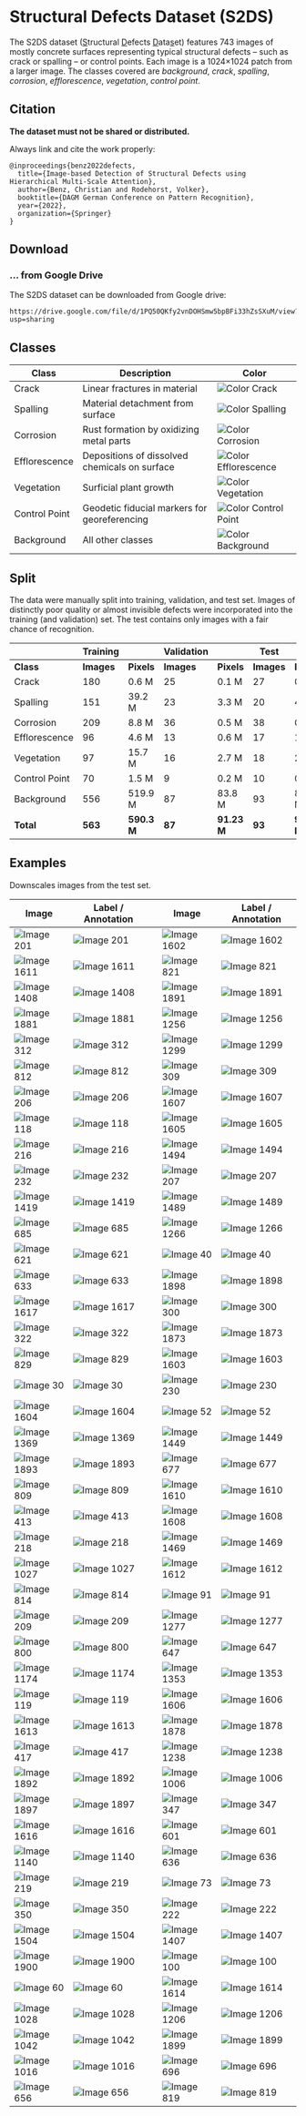 # Structural Defects Dataset (S2DS)

The S2DS dataset (<u>S</u>tructural <u>D</u>efects <u>D</u>ata<u>s</u>et) features 743 images of mostly concrete surfaces representing typical structural defects – such as crack or spalling – or control points. Each image is a 1024×1024 patch from a larger image. The classes covered are *background*, *crack*, *spalling*, *corrosion*, *efflorescence*, *vegetation*, *control point*.

## Citation
**The dataset must not be shared or distributed.**

Always link and cite the work properly:

```
@inproceedings{benz2022defects,
  title={Image-based Detection of Structural Defects using Hierarchical Multi-Scale Attention},
  author={Benz, Christian and Rodehorst, Volker},
  booktitle={DAGM German Conference on Pattern Recognition},
  year={2022},
  organization={Springer}
}
```


 

## Download
### ... from Google Drive
The S2DS dataset can be downloaded from Google drive:
```
https://drive.google.com/file/d/1PQ50QKfy2vnDOHSmw5bpBFi33hZsSXuM/view?usp=sharing
``` 

<!--- ### ... using Git *(only test set)*
The S2DS **test set** was pushed to github using Git LFS (*large file storage*, https://git-lfs.github.com/). 
It can be obtained running the usual:
```
git clone git@github.com:uncle-ben-z/s2ds.git
```
-->

## Classes
| Class         | Description                                  | Color                                            |
|---------------|----------------------------------------------|--------------------------------------------------|
| Crack         | Linear fractures in material                 | ![Color Crack](colors/crack.png)                 | 
| Spalling      | Material detachment from surface             | ![Color Spalling](colors/spalling.png)           |
| Corrosion     | Rust formation by oxidizing metal parts      | ![Color Corrosion](colors/corrosion.png)         |
| Efflorescence | Depositions of dissolved chemicals on surface | ![Color Efflorescence](colors/efflorescence.png) |
| Vegetation    | Surficial plant growth                       | ![Color Vegetation](colors/vegetation.png)       |
| Control Point | Geodetic fiducial markers for georeferencing | ![Color Control Point](colors/control_point.png) |
| Background    | All other classes                            | ![Color Background](colors/background.png)       |


## Split
The data were manually split into training, validation, and test set. Images of distinctly poor quality or almost invisible defects were incorporated into the training (and validation) set. The test contains only images with a fair chance of recognition.  

|               | Training |  | Validation |  | Test   |        |
|---------------|----------|---|------------|---|--------|--------|
| **Class**     | **Images**   | **Pixels** | **Images**     | **Pixels** | **Images** | **Pixels** |
 | Crack         | 180 | 0.6 M | 25 | 0.1 M | 27 | 0.1 M  |
 | Spalling      | 151 | 39.2 M | 23 | 3.3 M | 20 | 4.2 M |
 | Corrosion     | 209 | 8.8 M | 36 | 0.5 M | 38 | 0.9 M |
 | Efflorescence | 96 | 4.6 M | 13 | 0.6 M | 17 | 1.5 M |
 | Vegetation    | 97 | 15.7 M | 16 | 2.7 M | 18 | 2.9 M | 
 | Control Point | 70 | 1.5 M | 9 | 0.2 M | 10 | 0.2 M |
| Background    | 556 | 519.9 M | 87 | 83.8 M | 93 | 87.7 M |
 | **Total**         | **563** | **590.3 M** | **87** | **91.23 M** | **93** | **97.52 M**| 


## Examples
Downscales images from the test set. 

| Image                                | Label / Annotation              |    | Image                                | Label / Annotation                     |
|--------------------------------------|---------------------------------|----|--------------------------------------|----------------------------------------|
 | ![Image 201](thumbnails/201.jpg) 	   | ![Image 201](thumbnails/201_lab.jpg) |    | ![Image 1602](thumbnails/1602.jpg) 	 | ![Image 1602](thumbnails/1602_lab.jpg) | 
 | ![Image 1611](thumbnails/1611.jpg) 	 | ![Image 1611](thumbnails/1611_lab.jpg) |    | ![Image 821](thumbnails/821.jpg) 	   | ![Image 821](thumbnails/821_lab.jpg)   | 
 | ![Image 1408](thumbnails/1408.jpg) 	 | ![Image 1408](thumbnails/1408_lab.jpg) |    | ![Image 1891](thumbnails/1891.jpg) 	 | ![Image 1891](thumbnails/1891_lab.jpg) | 
 | ![Image 1881](thumbnails/1881.jpg) 	 | ![Image 1881](thumbnails/1881_lab.jpg) |    | ![Image 1256](thumbnails/1256.jpg) 	 | ![Image 1256](thumbnails/1256_lab.jpg) | 
 | ![Image 312](thumbnails/312.jpg) 	   | ![Image 312](thumbnails/312_lab.jpg) |    | ![Image 1299](thumbnails/1299.jpg) 	 | ![Image 1299](thumbnails/1299_lab.jpg) | 
 | ![Image 812](thumbnails/812.jpg) 	   | ![Image 812](thumbnails/812_lab.jpg) |    | ![Image 309](thumbnails/309.jpg) 	   | ![Image 309](thumbnails/309_lab.jpg)   | 
 | ![Image 206](thumbnails/206.jpg) 	   | ![Image 206](thumbnails/206_lab.jpg) |    | ![Image 1607](thumbnails/1607.jpg) 	 | ![Image 1607](thumbnails/1607_lab.jpg) | 
 | ![Image 118](thumbnails/118.jpg) 	   | ![Image 118](thumbnails/118_lab.jpg) |    | ![Image 1605](thumbnails/1605.jpg) 	 | ![Image 1605](thumbnails/1605_lab.jpg) | 
 | ![Image 216](thumbnails/216.jpg) 	   | ![Image 216](thumbnails/216_lab.jpg) |    | ![Image 1494](thumbnails/1494.jpg) 	 | ![Image 1494](thumbnails/1494_lab.jpg) | 
 | ![Image 232](thumbnails/232.jpg) 	   | ![Image 232](thumbnails/232_lab.jpg) |    | ![Image 207](thumbnails/207.jpg) 	   | ![Image 207](thumbnails/207_lab.jpg)   | 
 | ![Image 1419](thumbnails/1419.jpg) 	 | ![Image 1419](thumbnails/1419_lab.jpg) |    | ![Image 1489](thumbnails/1489.jpg) 	 | ![Image 1489](thumbnails/1489_lab.jpg) | 
 | ![Image 685](thumbnails/685.jpg) 	   | ![Image 685](thumbnails/685_lab.jpg) |    | ![Image 1266](thumbnails/1266.jpg) 	 | ![Image 1266](thumbnails/1266_lab.jpg) | 
 | ![Image 621](thumbnails/621.jpg) 	   | ![Image 621](thumbnails/621_lab.jpg) |    | ![Image 40](thumbnails/40.jpg) 	     | ![Image 40](thumbnails/40_lab.jpg)     | 
 | ![Image 633](thumbnails/633.jpg) 	   | ![Image 633](thumbnails/633_lab.jpg) |    | ![Image 1898](thumbnails/1898.jpg) 	 | ![Image 1898](thumbnails/1898_lab.jpg) | 
 | ![Image 1617](thumbnails/1617.jpg) 	 | ![Image 1617](thumbnails/1617_lab.jpg) |    | ![Image 300](thumbnails/300.jpg) 	   | ![Image 300](thumbnails/300_lab.jpg)   | 
 | ![Image 322](thumbnails/322.jpg) 	   | ![Image 322](thumbnails/322_lab.jpg) |    | ![Image 1873](thumbnails/1873.jpg) 	 | ![Image 1873](thumbnails/1873_lab.jpg) | 
 | ![Image 829](thumbnails/829.jpg) 	   | ![Image 829](thumbnails/829_lab.jpg) |    | ![Image 1603](thumbnails/1603.jpg) 	 | ![Image 1603](thumbnails/1603_lab.jpg) | 
 | ![Image 30](thumbnails/30.jpg) 	     | ![Image 30](thumbnails/30_lab.jpg) |    | ![Image 230](thumbnails/230.jpg) 	   | ![Image 230](thumbnails/230_lab.jpg)   | 
 | ![Image 1604](thumbnails/1604.jpg) 	 | ![Image 1604](thumbnails/1604_lab.jpg) |    | ![Image 52](thumbnails/52.jpg) 	     | ![Image 52](thumbnails/52_lab.jpg)     | 
 | ![Image 1369](thumbnails/1369.jpg) 	 | ![Image 1369](thumbnails/1369_lab.jpg) |    | ![Image 1449](thumbnails/1449.jpg) 	 | ![Image 1449](thumbnails/1449_lab.jpg) | 
 | ![Image 1893](thumbnails/1893.jpg) 	 | ![Image 1893](thumbnails/1893_lab.jpg) |    | ![Image 677](thumbnails/677.jpg) 	   | ![Image 677](thumbnails/677_lab.jpg)   | 
 | ![Image 809](thumbnails/809.jpg) 	   | ![Image 809](thumbnails/809_lab.jpg) |    | ![Image 1610](thumbnails/1610.jpg) 	 | ![Image 1610](thumbnails/1610_lab.jpg) | 
 | ![Image 413](thumbnails/413.jpg) 	   | ![Image 413](thumbnails/413_lab.jpg) |    | ![Image 1608](thumbnails/1608.jpg) 	 | ![Image 1608](thumbnails/1608_lab.jpg) | 
 | ![Image 218](thumbnails/218.jpg) 	   | ![Image 218](thumbnails/218_lab.jpg) |    | ![Image 1469](thumbnails/1469.jpg) 	 | ![Image 1469](thumbnails/1469_lab.jpg) | 
 | ![Image 1027](thumbnails/1027.jpg) 	 | ![Image 1027](thumbnails/1027_lab.jpg) |    | ![Image 1612](thumbnails/1612.jpg) 	 | ![Image 1612](thumbnails/1612_lab.jpg) | 
 | ![Image 814](thumbnails/814.jpg) 	   | ![Image 814](thumbnails/814_lab.jpg) |    | ![Image 91](thumbnails/91.jpg) 	     | ![Image 91](thumbnails/91_lab.jpg)     | 
 | ![Image 209](thumbnails/209.jpg) 	   | ![Image 209](thumbnails/209_lab.jpg) |    | ![Image 1277](thumbnails/1277.jpg) 	 | ![Image 1277](thumbnails/1277_lab.jpg) | 
 | ![Image 800](thumbnails/800.jpg) 	   | ![Image 800](thumbnails/800_lab.jpg) |    | ![Image 647](thumbnails/647.jpg) 	   | ![Image 647](thumbnails/647_lab.jpg)   | 
 | ![Image 1174](thumbnails/1174.jpg) 	 | ![Image 1174](thumbnails/1174_lab.jpg) |    | ![Image 1353](thumbnails/1353.jpg) 	 | ![Image 1353](thumbnails/1353_lab.jpg) | 
 | ![Image 119](thumbnails/119.jpg) 	   | ![Image 119](thumbnails/119_lab.jpg) |    | ![Image 1606](thumbnails/1606.jpg) 	 | ![Image 1606](thumbnails/1606_lab.jpg) | 
 | ![Image 1613](thumbnails/1613.jpg) 	 | ![Image 1613](thumbnails/1613_lab.jpg) |    | ![Image 1878](thumbnails/1878.jpg) 	 | ![Image 1878](thumbnails/1878_lab.jpg) | 
 | ![Image 417](thumbnails/417.jpg) 	   | ![Image 417](thumbnails/417_lab.jpg) |    | ![Image 1238](thumbnails/1238.jpg) 	 | ![Image 1238](thumbnails/1238_lab.jpg) | 
 | ![Image 1892](thumbnails/1892.jpg) 	 | ![Image 1892](thumbnails/1892_lab.jpg) |    | ![Image 1006](thumbnails/1006.jpg) 	 | ![Image 1006](thumbnails/1006_lab.jpg) | 
 | ![Image 1897](thumbnails/1897.jpg) 	 | ![Image 1897](thumbnails/1897_lab.jpg) |    | ![Image 347](thumbnails/347.jpg) 	   | ![Image 347](thumbnails/347_lab.jpg)   | 
 | ![Image 1616](thumbnails/1616.jpg) 	 | ![Image 1616](thumbnails/1616_lab.jpg) |    | ![Image 601](thumbnails/601.jpg) 	   | ![Image 601](thumbnails/601_lab.jpg)   | 
 | ![Image 1140](thumbnails/1140.jpg) 	 | ![Image 1140](thumbnails/1140_lab.jpg) |    | ![Image 636](thumbnails/636.jpg) 	   | ![Image 636](thumbnails/636_lab.jpg)   | 
 | ![Image 219](thumbnails/219.jpg) 	   | ![Image 219](thumbnails/219_lab.jpg) |    | ![Image 73](thumbnails/73.jpg) 	     | ![Image 73](thumbnails/73_lab.jpg)     | 
 | ![Image 350](thumbnails/350.jpg) 	   | ![Image 350](thumbnails/350_lab.jpg) |    | ![Image 222](thumbnails/222.jpg) 	   | ![Image 222](thumbnails/222_lab.jpg)   | 
 | ![Image 1504](thumbnails/1504.jpg) 	 | ![Image 1504](thumbnails/1504_lab.jpg) |    | ![Image 1407](thumbnails/1407.jpg) 	 | ![Image 1407](thumbnails/1407_lab.jpg) | 
 | ![Image 1900](thumbnails/1900.jpg) 	 | ![Image 1900](thumbnails/1900_lab.jpg) |    | ![Image 100](thumbnails/100.jpg) 	   | ![Image 100](thumbnails/100_lab.jpg)   | 
 | ![Image 60](thumbnails/60.jpg) 	     | ![Image 60](thumbnails/60_lab.jpg) |    | ![Image 1614](thumbnails/1614.jpg) 	 | ![Image 1614](thumbnails/1614_lab.jpg) | 
 | ![Image 1028](thumbnails/1028.jpg) 	 | ![Image 1028](thumbnails/1028_lab.jpg) |    | ![Image 1206](thumbnails/1206.jpg) 	 | ![Image 1206](thumbnails/1206_lab.jpg) | 
 | ![Image 1042](thumbnails/1042.jpg) 	 | ![Image 1042](thumbnails/1042_lab.jpg) |    | ![Image 1899](thumbnails/1899.jpg) 	 | ![Image 1899](thumbnails/1899_lab.jpg) | 
 | ![Image 1016](thumbnails/1016.jpg) 	 | ![Image 1016](thumbnails/1016_lab.jpg) |    | ![Image 696](thumbnails/696.jpg) 	   | ![Image 696](thumbnails/696_lab.jpg)   | 
 | ![Image 656](thumbnails/656.jpg) 	   | ![Image 656](thumbnails/656_lab.jpg) |    | ![Image 819](thumbnails/819.jpg) 	   | ![Image 819](thumbnails/819_lab.jpg)   |